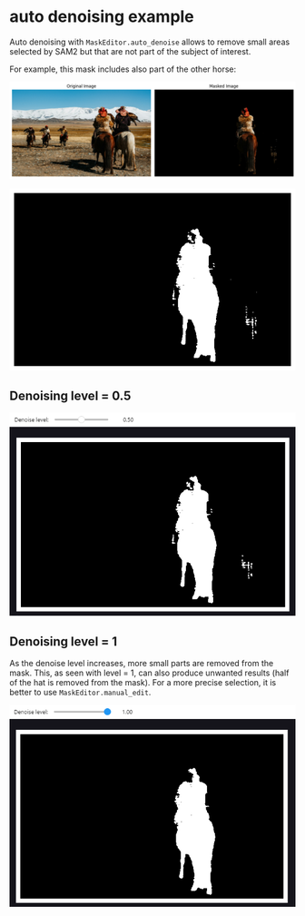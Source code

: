 # auto denoising example

Auto denoising with ```MaskEditor.auto_denoise``` allows to remove small areas selected by SAM2 but that are not part of the subject of interest.

For example, this mask includes also part of the other horse:

![Masked image](example_images/denoising/original_mask.png)

![Original mask](example_images/denoising/max_noise.png)

## Denoising level = 0.5
![Denoised mask 0.5](example_images/denoising/05.png)

## Denoising level = 1
As the denoise level increases, more small parts are removed from the mask. This, as seen with level = 1, can also produce unwanted results (half of the hat is removed from the mask). For a more precise selection, it is better to use ```MaskEditor.manual_edit```.

![Denoised mask 1](example_images/denoising/1.png)

